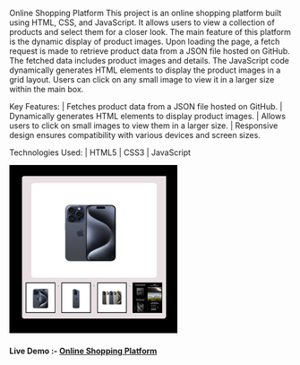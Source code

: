  Online Shopping Platform
  This project is an online shopping platform built using HTML, CSS, and JavaScript. It allows users to view a collection of products and select them for a closer look. The main feature of this   platform is the dynamic display of product images. Upon loading the page, a fetch request is made to retrieve product data from a JSON file hosted on GitHub. The fetched data includes product   images and details. The JavaScript code dynamically generates HTML elements to display the product images in a grid layout. Users can click on any small image to view it in a larger size    within the main box.

  Key Features:
 | Fetches product data from a JSON file hosted on GitHub.
 | Dynamically generates HTML elements to display product images.
 | Allows users to click on small images to view them in a larger size.
 | Responsive design ensures compatibility with various devices and screen sizes.

 Technologies Used:
| HTML5
| CSS3
| JavaScript


<img src="https://github.com/sudhanshu1313/OnlineShoppingPlatform/blob/main/OnlineShoppingPlatform.png" alt="Online Shopping Platform" width="300" height="300px">



<h4>Live Demo :-  <a href="https://sudhanshu1313.github.io/OnlineShoppingPlatform/"> Online Shopping Platform</a> </h4>
